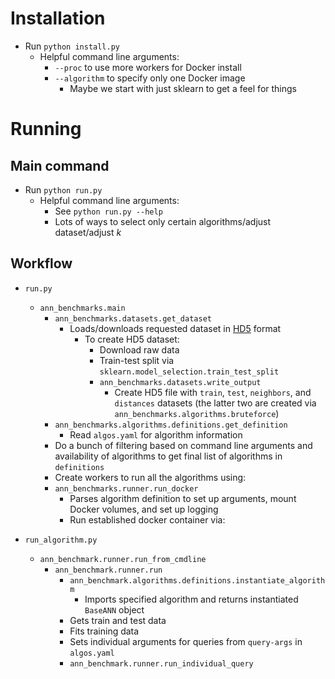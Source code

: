 # Installation

- Run `python install.py`
	- Helpful command line arguments:
		- `--proc` to use more workers for Docker install
		- `--algorithm` to specify only one Docker image
			- Maybe we start with just sklearn to get a feel for things


# Running

## Main command
- Run `python run.py`
	- Helpful command line arguments:
		- See `python run.py --help`
		- Lots of ways to select only certain algorithms/adjust dataset/adjust $k$

## Workflow

- `run.py`
	- `ann_benchmarks.main`
		- `ann_benchmarks.datasets.get_dataset`
			- Loads/downloads requested dataset in [HD5](https://docs.h5py.org/en/stable/) format
				- To create HD5 dataset:
					- Download raw data
					- Train-test split via `sklearn.model_selection.train_test_split`
					- `ann_benchmarks.datasets.write_output`
						- Create HD5 file with `train`, `test`, `neighbors`, and `distances` datasets (the latter two are created via `ann_benchmarks.algorithms.bruteforce`)
		- `ann_benchmarks.algorithms.definitions.get_definition`
			- Read `algos.yaml` for algorithm information
		- Do a bunch of filtering based on command line arguments and availability of algorithms to get final list of algorithms in `definitions`
		- Create workers to run all the algorithms using:
		- `ann_benchmarks.runner.run_docker`
			- Parses algorithm definition to set up arguments, mount Docker volumes, and set up logging
			- Run established docker container via:

- `run_algorithm.py`
	- `ann_benchmark.runner.run_from_cmdline`
		- `ann_benchmark.runner.run`
			- `ann_benchmark.algorithms.definitions.instantiate_algorithm`
				- Imports specified algorithm and returns instantiated `BaseANN` object
			- Gets train and test data
			- Fits training data
			- Sets individual arguments for queries from `query-args` in `algos.yaml`
			- `ann_benchmark.runner.run_individual_query`
